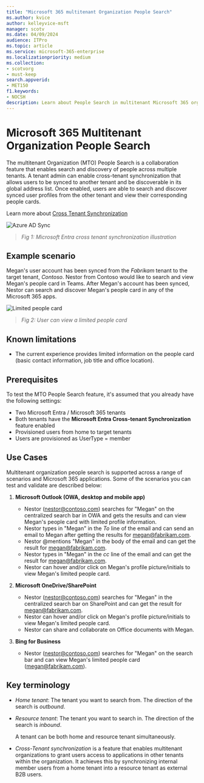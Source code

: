 ```yaml
---
title: "Microsoft 365 multitenant Organization People Search"
ms.author: kvice
author: kelleyvice-msft
manager: scotv
ms.date: 04/09/2024
audience: ITPro
ms.topic: article
ms.service: microsoft-365-enterprise
ms.localizationpriority: medium
ms.collection: 
- scotvorg
- must-keep
search.appverid:
- MET150
f1.keywords:
- NOCSH
description: Learn about People Search in multitenant Microsoft 365 organizations.
---
```


# Microsoft 365 Multitenant Organization People Search 

The multitenant Organization (MTO) People Search is a collaboration feature that enables search and discovery of people across multiple tenants. A tenant admin can enable cross-tenant synchronization that allows users to be synced to another tenant and be discoverable in its global address list. Once enabled, users are able to search and discover synced user profiles from the other tenant and view their corresponding people cards.

Learn more about [Cross Tenant Synchronization](https://learn.microsoft.com/en-us/entra/identity/multi-tenant-organizations/cross-tenant-synchronization-overview)


![Azure AD Sync](../media/mt-people-search/aad-sync.png)

> _Fig 1: Microsoft Entra cross tenant synchronization illustration_

## Example scenario

Megan's user account has been synced from the _Fabrikam_ tenant to the target tenant, _Contoso_. Nestor from Contoso would like to search and view Megan's people card in Teams. After Megan's account has been synced, Nestor can search and discover Megan's people card in any of the Microsoft 365 apps.

![Limited people card](../media/mt-people-search/limited-people-card.png)

> _Fig 2: User can view a limited people card_

## Known limitations

- The current experience provides limited information on the people card (basic contact information, job title and office location).


## Prerequisites

To test the MTO People Search feature, it's assumed that you already have the following settings:

- Two Microsoft Entra / Microsoft 365 tenants
- Both tenants have the **Microsoft Entra Cross-tenant Synchronization** feature enabled
- Provisioned users from home to target tenants
- Users are provisioned as UserType = member

## Use Cases

Multitenant organization people search is supported across a range of scenarios and Microsoft 365 applications. Some of the scenarios you can test and validate are described below:

1. **Microsoft Outlook (OWA, desktop and mobile app)**

   - Nestor (<nestor@contoso.com>) searches for "Megan" on the centralized search bar in OWA and gets the results and can view Megan's people card with limited profile information.
   - Nestor types in "Megan" in the _To_ line of the email and can send an email to Megan after getting the results for <megan@fabrikam.com>.
   - Nestor \@mentions "Megan" in the body of the email and can get the result for <megan@fabrikam.com>.
   - Nestor types in "Megan" in the _cc_ line of the email and can get the result for <megan@fabrikam.com>.
   - Nestor can hover and/or click on Megan's profile picture/initials to view Megan's limited people card.

2. **Microsoft OneDrive/SharePoint**

   - Nestor (<nestor@contoso.com>) searches for "Megan" in the centralized search bar on SharePoint and can get the result for <megan@fabrikam.com>.
   - Nestor can hover and/or click on Megan's profile picture/initials to view Megan's limited people card.
   - Nestor can share and collaborate on Office documents with Megan.

3. **Bing for Business**

   - Nestor (<nestor@contoso.com>) searches for "Megan" on the search bar and can view Megan's limited people card (<megan@fabrikam.com>).

## Key terminology

- _Home tenant_: The tenant you want to search from. The direction of the search is _outbound_.

- _Resource tenant_: The tenant you want to search in. The direction of the search is _inbound_.

  A tenant can be both home and resource tenant simultaneously.

- _Cross-Tenant synchronization_ is a feature that enables multitenant organizations to grant users access to applications in other tenants within the organization. It achieves this by synchronizing internal member users from a home tenant into a resource tenant as external B2B users.
